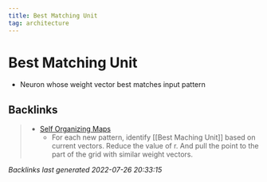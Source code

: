 ```yaml
---
title: Best Matching Unit
tag: architecture
---
```


# Best Matching Unit
- Neuron whose weight vector best matches input pattern


































































































## Backlinks

> - [Self Organizing Maps](SOMs.md)
>   - For each new pattern, identify [[Best Maching Unit]] based on current vectors. Reduce the value of r. And pull the point to the part of the grid with similar weight vectors.

_Backlinks last generated 2022-07-26 20:33:15_

